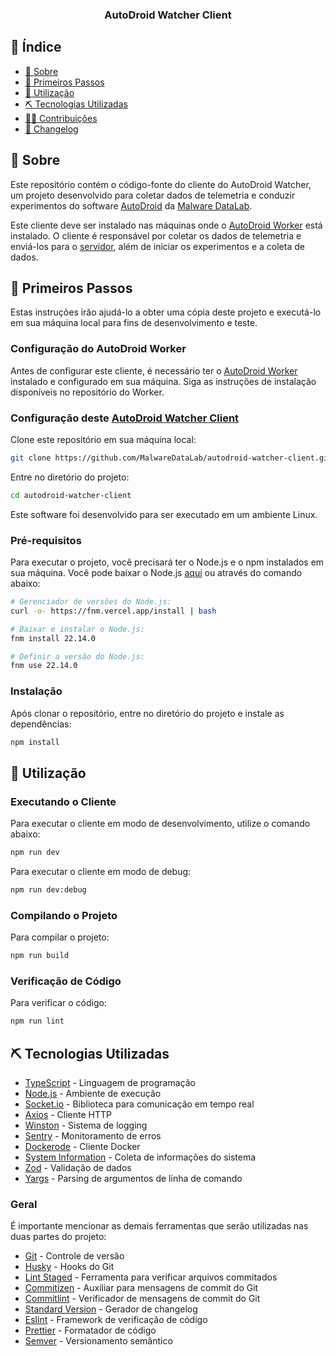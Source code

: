 <h3 align="center">AutoDroid Watcher Client</h3>

## 📝 Índice <a name="summary"></a>

- [📖 Sobre](#about)
- [🏁 Primeiros Passos](#getting_started)
- [📱 Utilização](#usage)
- [⛏️ Tecnologias Utilizadas](#built_using)
- [🤝🏻 Contribuições](docs/CONTRIBUTING.md)
- [💾 Changelog](CHANGELOG.md)

## 📖 Sobre <a name = "about"></a>

Este repositório contém o código-fonte do cliente do AutoDroid Watcher, um projeto desenvolvido para coletar dados de telemetria e conduzir experimentos do software [AutoDroid](https://github.com/MalwareDataLab/autodroid-api) da [Malware DataLab](https://malwaredatalab.github.io/).

Este cliente deve ser instalado nas máquinas onde o [AutoDroid Worker](https://github.com/MalwareDataLab/autodroid-worker) está instalado. O cliente é responsável por coletar os dados de telemetria e enviá-los para o [servidor](https://github.com/MalwareDataLab/autodroid-watcher-server), além de iniciar os experimentos e a coleta de dados.

## 🏁 Primeiros Passos <a name = "getting_started"></a>

Estas instruções irão ajudá-lo a obter uma cópia deste projeto e executá-lo em sua máquina local para fins de desenvolvimento e teste.

### Configuração do AutoDroid Worker

Antes de configurar este cliente, é necessário ter o [AutoDroid Worker](https://github.com/MalwareDataLab/autodroid-worker) instalado e configurado em sua máquina. Siga as instruções de instalação disponíveis no repositório do Worker.

### Configuração deste [AutoDroid Watcher Client](https://github.com/MalwareDataLab/autodroid-watcher-client)

Clone este repositório em sua máquina local:

```bash
git clone https://github.com/MalwareDataLab/autodroid-watcher-client.git
```

Entre no diretório do projeto:

```bash
cd autodroid-watcher-client
```

Este software foi desenvolvido para ser executado em um ambiente Linux.

### Pré-requisitos

Para executar o projeto, você precisará ter o Node.js e o npm instalados em sua máquina. Você pode baixar o Node.js [aqui](https://nodejs.org/) ou através do comando abaixo:

```bash
# Gerenciador de versões do Node.js:
curl -o- https://fnm.vercel.app/install | bash

# Baixar e instalar o Node.js:
fnm install 22.14.0

# Definir a versão do Node.js:
fnm use 22.14.0
```

### Instalação

Após clonar o repositório, entre no diretório do projeto e instale as dependências:

```bash
npm install
```

## 📱 Utilização <a name="usage"></a>

### Executando o Cliente

Para executar o cliente em modo de desenvolvimento, utilize o comando abaixo:

```bash
npm run dev
```

Para executar o cliente em modo de debug:

```bash
npm run dev:debug
```

### Compilando o Projeto

Para compilar o projeto:

```bash
npm run build
```

### Verificação de Código

Para verificar o código:

```bash
npm run lint
```

## ⛏️ Tecnologias Utilizadas <a name = "built_using"></a>

- [TypeScript](https://www.typescriptlang.org/) - Linguagem de programação
- [Node.js](https://nodejs.org/) - Ambiente de execução
- [Socket.io](https://socket.io/) - Biblioteca para comunicação em tempo real
- [Axios](https://axios-http.com/) - Cliente HTTP
- [Winston](https://github.com/winstonjs/winston) - Sistema de logging
- [Sentry](https://sentry.io/) - Monitoramento de erros
- [Dockerode](https://github.com/apocas/dockerode) - Cliente Docker
- [System Information](https://github.com/sebhildebrandt/systeminformation) - Coleta de informações do sistema
- [Zod](https://zod.dev/) - Validação de dados
- [Yargs](https://yargs.js.org/) - Parsing de argumentos de linha de comando

### Geral

É importante mencionar as demais ferramentas que serão utilizadas nas duas partes do projeto:

- [Git](https://git-scm.com/) - Controle de versão
- [Husky](https://typicode.github.io/husky/#/) - Hooks do Git
- [Lint Staged](https://github.com/okonet/lint-staged) - Ferramenta para verificar arquivos commitados
- [Commitizen](https://github.com/commitizen/cz-cli) - Auxiliar para mensagens de commit do Git
- [Commitlint](https://commitlint.js.org/) - Verificador de mensagens de commit do Git
- [Standard Version](https://github.com/conventional-changelog/standard-version) - Gerador de changelog
- [Eslint](https://eslint.org/) - Framework de verificação de código
- [Prettier](https://prettier.io/) - Formatador de código
- [Semver](https://semver.org/) - Versionamento semântico 